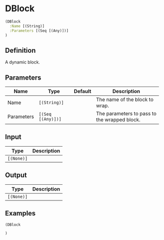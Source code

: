 # DBlock

```clojure
(DBlock
  :Name [(String)]
  :Parameters [(Seq [(Any)])]
)
```

## Definition
A dynamic block.

## Parameters
| Name | Type | Default | Description |
|------|------|---------|-------------|
| Name | `[(String)]` |  | The name of the block to wrap. |
| Parameters | `[(Seq [(Any)])]` |  | The parameters to pass to the wrapped block. |


## Input
| Type | Description |
|------|-------------|
| `[(None)]` |  |


## Output
| Type | Description |
|------|-------------|
| `[(None)]` |  |


## Examples

```clojure
(DBlock

)
```
